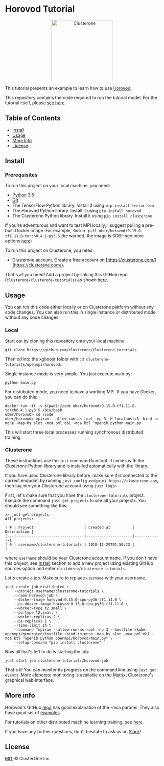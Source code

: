# Horovod Tutorial

<p align="center">
<img src="../../co_logo.png" alt="Clusterone" width="200">
</p>

This tutorial presents an example to learn how to use [Horovod](https://github.com/uber/horovod).

This repository contains the code required to run the tutorial model. For the tutorial itself, please [see here](https://clusterone.com/tutorial/openmpi-introduction).

## Table of Contents

- [Install](#install)
- [Usage](#usage)
- [More Info](#more-info)
- [License](#license)

## Install

### Prerequisites
To run this project on your local machine, you need:

- [Python](https://python.org/) 3.5
- [Git](https://git-scm.com/)
- The TensorFlow Python library. Install it using `pip install tensorflow`
- The Horovod Python library. Install it using `pip install horovod`
- The Clusterone Python library. Install it using `pip install clusterone`

If you're adventurous and want to test MPI locally, I suggest pulling a pre-built Docker image. For example, `docker pull uber/horovod:0.15.0-tf1.11.0-torch0.4.1-py3.5` (be warned, the image is 3GB--see more options [here](https://hub.docker.com/r/uber/horovod/tags/))

To run this project on Clusterone, you need:
- Clusterone account. Create a free account on [https://clusterone.com/](https://clusterone.com/).

That's all you need! Add a project by linking this GitHub repo (`clusterone/clusterone-tutorials`) as shown [here](https://docs.clusterone.com/documentation/projects-on-clusterone/github-projects#create-a-project-using-existing-github-repository).

## Usage

You can run this code either locally or on Clusterone platform without any code changes. You can also run this in single instance or distributed mode without any code changes.

### Local

Start out by cloning this repository onto your local machine.

```shell
git clone https://github.com/clusterone/clusterone-tutorials
```

Then cd into the xgboost folder with `cd clusterone-tutorials/openmpi/horovod`.

Single instance mode is very simple. You just execute main.py:
```shell
python main.py
```

For distributed mode, you need to have a working MPI. If you have Docker, you can do this:
```shell
docker run -it -v $(pwd):/code uber/horovod:0.15.0-tf1.11.0-torch0.4.1-py3.5 /bin/bash
uber/horovod> cd /code
uber/horovod> mpirun --allow-run-as-root -np 3 -H localhost:3 -bind-to none -map-by slot -mca pml ob1 -mca btl ^openib python main.py
```
This will start three local processes running synchronous distributed training.

### Clusterone

These instructions use the `just` command line tool. It comes with the Clusterone Python library and is installed automatically with the library.

If you have used Clusterone library before, make sure it is connected to the correct endpoint by running `just config endpoint https://clusterone.com`,
then log into your Clusterone account using `just login`.

First, let's make sure that you have the `clusterone-tutorials` project. Execute the command `just get projects` to see all your projects. You should see something like this:
```shell
>> just get projects
All projects:

| # | Project                       | Created at          | Description |
|---|-------------------------------|---------------------|-------------|
| 0 | username/clusterone-tutorials | 2018-11-29T01:50:23 |             |
```
where `username` should be your Clusterone account name. If you don't have this project, see [Install](#install) section to add a new project using existing GitHub sources option and enter `clusteorne/clusterone-tutorials`. 

Let's create a job. Make sure to replace `username` with your username.

```shell
just create job distributed \
    --project username/clusterone-tutorials \
    --name horovod-job \
    --docker-image horovod-0.15.0-cpu-py36-tf1.11.0 \
    --ps-docker-image horovod-0.15.0-cpu-py36-tf1.11.0 \
    --worker-type t2.small \
    --ps-type t2.small \
    --worker-replicas 2 \
    --ps-replicas 1 \
    --time-limit 1h \
    --command "mpirun --allow-run-as-root -np 3 --hostfile /kube-openmpi/generated/hostfile -bind-to none -map-by slot -mca pml ob1 -mca btl ^openib python openmpi/horovod/main.py" \
    --setup-command "pip install clusterone"
```

Now all that's left to do is starting the job:

```shell
just start job clusterone-tutorials/horovod-job
```

That's it! You can monitor its progress on the command line using `just get events`. More elaborate monitoring is available on the [Matrix](https://clusterone.com/matrix), Clusterone's graphical web interface.

## More info
Horovod's GitHub [repo](https://github.com/uber/horovod/blob/master/docs/running.md) has good explanation of the -mca params. They also have good set of [examples](https://github.com/uber/horovod/tree/master/examples).

For tutorials on other distributed machine learning training, see [here](https://clusterone.com/tutorials).

If you have any further questions, don't hesitate to ask us on [Slack](https://bit.ly/2OPc6JH)!

## License

[MIT](LICENSE) © ClusterOne Inc.
